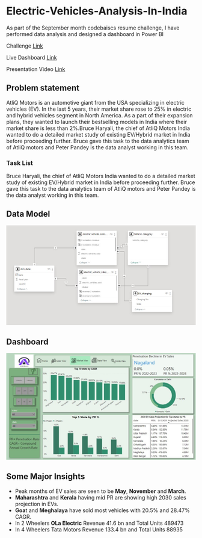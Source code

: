 # Electric-Vehicles-Analysis-In-India
As part of the September month codebaiscs resume challenge, I have performed data analysis and designed a dashboard in Power BI

Challenge [Link](https://codebasics.io/challenge/codebasics-resume-project-challenge)

Live Dashboard [Link](https://tinyurl.com/434myhfe)

Presentation Video [Link](https://youtu.be/k8y1kv17HrQ)

## Problem statement

AtliQ Motors is an automotive giant from the USA specializing in electric vehicles (EV). In the last 5 years, their market share rose to 25% in electric and hybrid vehicles segment in North America. As a part of their expansion plans, they wanted to launch their bestselling models in India where their market share is less than 2%.Bruce Haryali, the chief of AtliQ Motors India wanted to do a detailed market study of existing EV/Hybrid market in India before proceeding further. Bruce gave this task 
to the data analytics team of AtliQ motors and Peter Pandey is the data analyst working in this team.


### Task List

Bruce Haryali, the chief of AtliQ Motors India wanted to do a detailed market study of existing EV/Hybrid market in India before proceeding further. Bruce gave this task 
to the data analytics team of AtliQ motors and Peter Pandey is the data analyst working in this team.

## Data Model 

<p align="center">
  <img src="https://github.com/Nachiketamandal/Electric-Vehicles-Analysis-In-India/blob/main/Data%20Modeling%20updated.jpg">
</p>

## Dashboard 

<p align="center">
  <img src="https://github.com/Nachiketamandal/Electric-Vehicles-Analysis-In-India/blob/main/Market%20View.jpg">
</p>

## Some Major Insights 

- Peak months of EV sales are seen to be **May**, **November** and **March**.
- **Maharashtra** and **Kerala** having mid PR are showing high 2030 sales projection in EVs.
- **Goa**t and **Meghalaya** have sold most vehicles with 20.5% and 28.47% CAGR.
- In 2 Wheelers **OLa Electric** Revenue 41.6 bn and Total Units 489473
- In 4 Wheelers Tata Motors Revenue 133.4 bn and Total Units 88935
